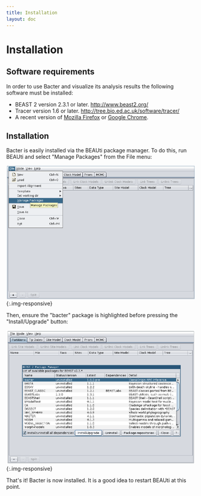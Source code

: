 ```yaml
---
title: Installation
layout: doc
---
```


Installation
============

Software requirements
---------------------

In order to use Bacter and visualize its analysis results the following
software must be installed:

-   BEAST 2 version 2.3.1 or later. <http://www.beast2.org/>
-   Tracer version 1.6 or later.
    <http://tree.bio.ed.ac.uk/software/tracer/>
-   A recent version of [Mozilla Firefox](http://www.mozilla.org/firefox)
    or [Google Chrome](http://www.google.com/chrome).

Installation
------------

Bacter is easily installed via the BEAUti package manager. To do this,
run BEAUti and select "Manage Packages" from the File menu:

![image](images/beauti.png){:.img-responsive}

Then, ensure the "bacter" package is highlighted before pressing the
"Install/Upgrade" button:

![image](images/package_manager.png){:.img-responsive}

That's it! Bacter is now installed. It is a good idea to restart BEAUti
at this point.

